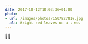 ```yaml
---
date: 2017-10-12T18:03:36+01:00
photo:
- url: /images/photos/1507827816.jpg
  alt: Bright red leaves on a tree.
---
```

🍂😍
